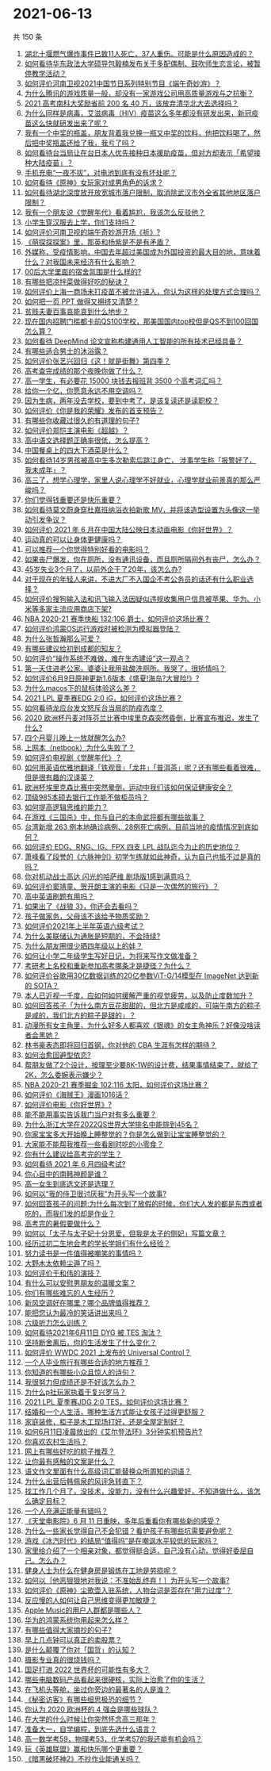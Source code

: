 # 2021-06-13

共 150 条

<!-- BEGIN -->
<!-- 最后更新时间 Sun Jun 13 2021 19:01:27 GMT+0800 (China Standard Time) -->

1. [湖北十堰燃气爆炸事件已致11人死亡，37人重伤。可能是什么原因造成的？](https://www.zhihu.com/question/464751425)
2. [如何看待华东政法大学硕导包毅楠发布关于多配偶制、鼓吹师生恋言论，被暂停教学活动？](https://www.zhihu.com/question/463918672)
3. [如何评价河南卫视2021中国节日系列特别节目《端午奇妙游》？](https://www.zhihu.com/question/464672807)
4. [为什么腾讯的游戏质量一般，却没有一家游戏公司用高质量游戏与之抗衡？](https://www.zhihu.com/question/437231835)
5. [2021 高考南科大奖励省前 200 名 40
   万，该放弃清华北大去选择吗？](https://www.zhihu.com/question/464200988)
6. [为什么同样是病毒，艾滋病毒（HIV）疫苗这么多年都没有研发出来，新冠疫苗这么快就研发出来了呢？](https://www.zhihu.com/question/464293186)
7. [我有一个中奖的瓶盖，朋友背着我兑换一瓶又中奖的饮料，他把饮料喝了，然后把中奖瓶盖还给了我，我亏了吗？](https://www.zhihu.com/question/459981000)
8. [如何看待台当局让在台日本人优先接种日本援助疫苗，但对方却表示「希望接种大陆疫苗」？](https://www.zhihu.com/question/464492676)
9. [手机充电“一夜不拔”，对电池到底有没有坏处呢？](https://www.zhihu.com/question/351666337)
10. [如何看待《原神》女玩家对成男角色的诉求？](https://www.zhihu.com/question/464253913)
11. [如何看待湖北深度放开放宽城市落户限制，取消除武汉市外全省其他地区落户限制？](https://www.zhihu.com/question/464654509)
12. [我有一个朋友说《觉醒年代》看着尴尬，我该怎么反驳他？](https://www.zhihu.com/question/451585351)
13. [小学生穿汉服去上学，你们支持吗？](https://www.zhihu.com/question/462698427)
14. [如何评价河南卫视的端午奇妙游开场《祈》?](https://www.zhihu.com/question/464708590)
15. [《萌探探探案》里，那英和杨紫是不是有矛盾？](https://www.zhihu.com/question/464554526)
16. [外媒称，受疫情影响，中国去年超过美国成为外国投资的最大目的地，意味着什么？对我国未来经济有什么影响？](https://www.zhihu.com/question/457880259)
17. [00后大学里面的宿舍氛围是什么样的?](https://www.zhihu.com/question/464374285)
18. [有哪些把凉拌菜做得好吃的秘诀？](https://www.zhihu.com/question/327948969)
19. [如何评价上海一商场未打疫苗不被允许进入，你认为这样的处理方式合理吗？](https://www.zhihu.com/question/463818396)
20. [如何把一页 PPT 做得又拥挤又清楚？](https://www.zhihu.com/question/345405596)
21. [贫贱夫妻百事哀能哀到什么地步？](https://www.zhihu.com/question/363473759)
22. [现在国内招聘门槛都卡前QS100学校，那美国国内top校但是QS不到100回国怎么算？](https://www.zhihu.com/question/463057342)
23. [如何看待 DeepMind
    论文宣称构建通用人工智能的所有技术已经具备？](https://www.zhihu.com/question/464616760)
24. [有哪些适合男士的沐浴露？](https://www.zhihu.com/question/20176448)
25. [如何评价张艺兴回归《这！就是街舞》第四季？](https://www.zhihu.com/question/464627178)
26. [高考查完成绩的那个夜晚你做了什么？](https://www.zhihu.com/question/455878400)
27. [高一学生，有必要花 15000 块钱去报班背 3500
    个高考词汇吗？](https://www.zhihu.com/question/460422473)
28. [给你一个亿，你愿意永远不用空调吗？](https://www.zhihu.com/question/461752259)
29. [因为生病，两年没去学校，要到中考了，是该复读还是读职校？](https://www.zhihu.com/question/463028338)
30. [如何评价《你是我的荣耀》发布的首支预告？](https://www.zhihu.com/question/463728391)
31. [有哪些你收藏过很久的有道理的句子?](https://www.zhihu.com/question/458504321)
32. [如何评价郑恺主演电影《超越》？](https://www.zhihu.com/question/463811252)
33. [高中语文选择题正确率很低，怎么提高？](https://www.zhihu.com/question/268757871)
34. [中国餐桌上的四大下酒菜是什么？](https://www.zhihu.com/question/462205949)
35. [如何看待14岁男孩被高中生多次勒索后跳江身亡，
    涉事学生称「报警好了，我未成年」？](https://www.zhihu.com/question/464277122)
36. [高三了，想学心理学，家里人说心理学不好就业，心理学就业前景真的那么严峻吗？](https://www.zhihu.com/question/373860147)
37. [你们觉得钱重要还是快乐重要？](https://www.zhihu.com/question/464208782)
38. [如何看待莫文蔚身穿杜嘉班纳浴衣拍新歌
    MV，并将该造型设置为头像这一举动引发争议？](https://www.zhihu.com/question/464608586)
39. [如何评价 2021 年 6
    月在中国大陆公映日本动画电影《你好世界》？](https://www.zhihu.com/question/462217412)
40. [运动真的可以让身体更健康吗？](https://www.zhihu.com/question/453841541)
41. [可以推荐一个你觉得特别好看的电影吗？](https://www.zhihu.com/question/460500917)
42. [如果丧尸爆发，你在厕所，没有通讯设备，而且厕所隔间外有丧尸，怎么办？](https://www.zhihu.com/question/432520725)
43. [45岁失业3个月了，以前外企干了20年，该怎么办?](https://www.zhihu.com/question/453104891)
44. [对于现在的年轻人来讲，不进大厂不入国企不考公务员的话还有什么职业选择？](https://www.zhihu.com/question/454832676)
45. [如何评价搜狗输入法和讯飞输入法因疑似违规收集用户信息被苹果、华为、小米等多家主流应用商店下架?](https://www.zhihu.com/question/464487140)
46. [NBA 2020-21 赛季快船 132:106
    爵士，如何评价这场比赛？](https://www.zhihu.com/question/464734427)
47. [如何评价鸿蒙OS运行游戏时被检测为模拟器登陆？](https://www.zhihu.com/question/459489830)
48. [为什么张哲瀚那么可爱？](https://www.zhihu.com/question/457147181)
49. [有哪些建议给初到成都的知友？](https://www.zhihu.com/question/20049064)
50. [如何评价“操作系统不难做，难在生态建设”这一观点？](https://www.zhihu.com/question/464418369)
51. [第一天住进老公家，婆婆让我用盐酸洗厕所。我哭了，很矫情吗？](https://www.zhihu.com/question/464322643)
52. [如何评价6月9日原神更新1.6版本《盛夏!海岛?大冒险!》?](https://www.zhihu.com/question/464000878)
53. [为什么macos下的鼠标体验这么差？](https://www.zhihu.com/question/461920973)
54. [2021 LPL 夏季赛EDG 2:0 iG，如何评价这场比赛？](https://www.zhihu.com/question/464667070)
55. [如何看待龙应台发文怒斥台当局的防疫态度？](https://www.zhihu.com/question/464654838)
56. [2020
    欧洲杯丹麦对阵芬兰比赛中埃里克森突然昏倒，比赛宣布推迟，发生了什么?](https://www.zhihu.com/question/464718978)
57. [四个月婴儿晚上一放就醒怎么办?](https://www.zhihu.com/question/434473712)
58. [上网本（netbook）为什么失败了？](https://www.zhihu.com/question/455119734)
59. [如何评价电视剧《觉醒年代》？](https://www.zhihu.com/question/392105758)
60. [如何用英语优雅地翻译「铁观音」「龙井」「普洱茶」呢？还有哪些看着很难，但是很有趣的汉译英？](https://www.zhihu.com/question/464627996)
61. [欧洲杯埃里克森比赛中突然晕倒，运动中我们该如何保证健康安全？](https://www.zhihu.com/question/464718981)
62. [顶级985本硕去银行工作能不做柜员吗？](https://www.zhihu.com/question/424570443)
63. [如何提高逻辑思维的能力？](https://www.zhihu.com/question/303694178)
64. [在游戏《三国杀》中，你与自己的本命武将都有哪些故事？](https://www.zhihu.com/question/464445310)
65. [台湾新增 263
    例本地确诊病例、28例死亡病例，目前当地的疫情情况到底如何？](https://www.zhihu.com/question/464268577)
66. [如何评价 EDG、RNG、IG、FPX 四支 LPL
    战队迄今为止的历史地位？](https://www.zhihu.com/question/463829660)
67. [萧峰看了段誉的《六脉神剑》初学乍练就如此神奇，认为自己也抵不过是真的吗？](https://www.zhihu.com/question/458188685)
68. [你对机动战士高达 闪光的哈萨维 剧场版1感到满意吗？](https://www.zhihu.com/question/464485964)
69. [如何评价窦靖童、贺开朗主演的电影《只是一次偶然的旅行》？](https://www.zhihu.com/question/463837560)
70. [高中英语刷题有用吗？](https://www.zhihu.com/question/312216212)
71. [如果出了《战狼 3》，你还会去看吗？](https://www.zhihu.com/question/397047057)
72. [孩子做家务，父母该不该给予物质奖励？](https://www.zhihu.com/question/463565875)
73. [如何评价2021年上半年英语六级考试？](https://www.zhihu.com/question/464651124)
74. [为什么美联储认为通胀是短期的，不会持续?](https://www.zhihu.com/question/461935081)
75. [为什么朋友圈很少晒四年级以上的娃？](https://www.zhihu.com/question/462953490)
76. [如何让小学二年级学生写好日记，为将来写作文做准备？](https://www.zhihu.com/question/459899292)
77. [考研考上名校和重新参加高考哪条才是捷径？为什么？](https://www.zhihu.com/question/462328775)
78. [如何评价谷歌用30亿数据训练的20亿参数ViT-G/14模型在 ImageNet 达到新的
    SOTA？](https://www.zhihu.com/question/464023038)
79. [本人已近视一千度，应如何如何缓解严重的视觉疲劳，以及防止度数加升？](https://www.zhihu.com/question/450542654)
80. [如何回答孩子「为什么南方豆花甜甜的，但北方是咸咸的，可端午南方的粽子是咸的，我们北方的粽子是甜的」？](https://www.zhihu.com/question/463726781)
81. [动漫所有女主角里，为什么好多人都喜欢《银魂》的女主角神乐？好像没啥读者会黑她？](https://www.zhihu.com/question/389776955)
82. [林书豪表态即将回归首钢，你对他的 CBA 生涯有怎样的期待？](https://www.zhihu.com/question/464586085)
83. [如何治愈回避型依恋?](https://www.zhihu.com/question/318959311)
84. [帮朋友做了2个设计，按理至少要8K-1W的设计费，结果事情结束了，就给了2K，怎么委婉表示嫌少？](https://www.zhihu.com/question/463290636)
85. [NBA 2020-21 赛季掘金 102:116
    太阳，如何评价这场比赛？](https://www.zhihu.com/question/464585022)
86. [如何评价《海贼王》漫画1016话？](https://www.zhihu.com/question/464186718)
87. [如何评价电影《你好世界》?](https://www.zhihu.com/question/392101389)
88. [能不能用事实告诉我门当户对有多么重要？](https://www.zhihu.com/question/279552421)
89. [为什么浙江大学在2022QS世界大学排名中能排到45名？](https://www.zhihu.com/question/464178214)
90. [你家宝宝多大开始晚上睡整觉的？你是怎么做到让宝宝睡整觉的？](https://www.zhihu.com/question/372845449)
91. [大家能不能帮我推荐一些看剧时吃的小零食？](https://www.zhihu.com/question/447079667)
92. [你有什么建议给高考完的学生？](https://www.zhihu.com/question/464333783)
93. [如何看待 2021 年 6 月四级考试?](https://www.zhihu.com/question/464587609)
94. [你心目中的南韩神颜是谁？](https://www.zhihu.com/question/393504339)
95. [高一女生到底选文还是选理？](https://www.zhihu.com/question/462365131)
96. [如何以“我的侍卫很讨厌我”为开头写一个故事?](https://www.zhihu.com/question/440852420)
97. [如何回答孩子的问题:为什么每次到了放假的时候，你们大人发的都是东西或者吃的，而我们发的却是作业？](https://www.zhihu.com/question/264436872)
98. [高考完的暑假要做什么？](https://www.zhihu.com/question/389477306)
99. [如何以「太子与太子妃十分恩爱，但我是太子的侧妃」写篇文章？](https://www.zhihu.com/question/443793653)
100. [经历过初二生地会考的学长学姐们有什么经验？](https://www.zhihu.com/question/374298340)
101. [努力读书是一件值得被嘲笑的事情吗？](https://www.zhihu.com/question/463780015)
102. [大野木太依赖尘遁了吗？](https://www.zhihu.com/question/464336150)
103. [如何评价于和伟的演技？](https://www.zhihu.com/question/48335002)
104. [有什么可以安慰男朋友的温暖文案？](https://www.zhihu.com/question/451064358)
105. [你们有哪些难忘的人生经历？](https://www.zhihu.com/question/28780467)
106. [新风空调好在哪里？哪个品牌值得推荐？](https://www.zhihu.com/question/386800890)
107. [能把您认为最冷的笑话讲出来吗？](https://www.zhihu.com/question/447799067)
108. [六级听力怎么训练？](https://www.zhihu.com/question/29649329)
109. [如何看待2021年6月11日 DYG 被 TES 淘汰？](https://www.zhihu.com/question/464548241)
110. [坚持断舍离后，你的生活发生了什么变化？](https://www.zhihu.com/question/391206998)
111. [如何评价 WWDC 2021 上发布的 Universal
     Control？](https://www.zhihu.com/question/463794608)
112. [一个人毕业旅行有哪些合适的地方推荐？](https://www.zhihu.com/question/462789810)
113. [你知道的有哪些小众且惊人的诗句？](https://www.zhihu.com/question/459403103)
114. [我很努力但成绩还是不好该怎么办？](https://www.zhihu.com/question/457443941)
115. [为什么p社玩家执着于复兴罗马？](https://www.zhihu.com/question/463617518)
116. [2021 LPL 夏季赛JDG 2:0
     TES，如何评价这场比赛？](https://www.zhihu.com/question/464638008)
117. [结婚和一个人生活，哪种生活方式能让女孩子过得更舒服？](https://www.zhihu.com/question/463972621)
118. [家庭装修，柜子是木工现场打好，还是全屋定制好？](https://www.zhihu.com/question/443774230)
119. [如何6月11日凌晨放出的《艾尔登法环》3分钟实机预告片?](https://www.zhihu.com/question/464390726)
120. [你喜欢农村生活吗？](https://www.zhihu.com/question/383710120)
121. [网上有哪些好吃的粽子推荐？](https://www.zhihu.com/question/324727371)
122. [让你最有感触的文案是什么？](https://www.zhihu.com/question/455211006)
123. [语文作文里面有什么高级词汇能替换众所周知的词语？](https://www.zhihu.com/question/318964543)
124. [为什么出营后韩佩泉的风评急转直下？](https://www.zhihu.com/question/464027254)
125. [找工作几个月了，没技术，没能力，没有什么兴趣爱好，不知道做什么，该怎么确定目标？](https://www.zhihu.com/question/52398927)
126. [一个人充满正能量有错吗？](https://www.zhihu.com/question/462816569)
127. [《天堂电影院》6 月 11
     日重映，多年后重看你有哪些新的感受？](https://www.zhihu.com/question/464176183)
128. [为什么一些家长觉得自己不会犯错？看护孩子有哪些坑需要避免呢？](https://www.zhihu.com/question/464336498)
129. [游戏《冰汽时代》的结局“值得吗”是在嘲讽水平较低的玩家吗？](https://www.zhihu.com/question/463216099)
130. [家里给介绍了一个相亲对象，都觉得挺合适，自己没有心动，觉得好委屈自己。怎么办？](https://www.zhihu.com/question/447849056)
131. [健身人士为什么在健身房是锻炼在工地是劳损呢？](https://www.zhihu.com/question/464396509)
132. [如何以［他恶狠狠地对我说：不准始乱终弃！］为开头写一个故事?](https://www.zhihu.com/question/458410036)
133. [如何评价《原神》尘歌壶入驻系统，人物台词是否存在“用力过度”？](https://www.zhihu.com/question/464067466)
134. [反应慢的人如何让自己思维变得更加敏捷？](https://www.zhihu.com/question/23969437)
135. [Apple Music的用户人群都是哪些人？](https://www.zhihu.com/question/463554140)
136. [华为的鸿蒙系统你用起来怎么样？](https://www.zhihu.com/question/459846239)
137. [有哪些值得大家摘抄的句子?](https://www.zhihu.com/question/432298917)
138. [早上几点钟可以真正的卖股票？](https://www.zhihu.com/question/448205360)
139. [是什么颠覆了你对「国货」的认知？](https://www.zhihu.com/question/393795608)
140. [摄影专业真的很烧钱吗？](https://www.zhihu.com/question/447180090)
141. [国足打进 2022 世界杯的可能性有多大？](https://www.zhihu.com/question/461141381)
142. [哪些电脑数码产品看起来很硬核，实际上治愈了你的生活？](https://www.zhihu.com/question/464339007)
143. [在飞机头等舱，坐过你旁边的最著名的人是谁？](https://www.zhihu.com/question/359274010)
144. [《秘密访客》有哪些细思极恐的细节？](https://www.zhihu.com/question/457256716)
145. [你认为 2020 欧洲杯的 4 强会是哪些球队？](https://www.zhihu.com/question/406108920)
146. [在大学的什么时候让你突然怀念高三那年？](https://www.zhihu.com/question/460846707)
147. [准备大一，自学编程，到底先选什么语言？](https://www.zhihu.com/question/464168441)
148. [高一数学考59，物理考53，化学考57的我还能有机会吗？](https://www.zhihu.com/question/428324452)
149. [玩《英雄联盟》赢和快乐哪个更重要？](https://www.zhihu.com/question/463555989)
150. [《暗黑破坏神2》不抄作业能通关吗？](https://www.zhihu.com/question/458721304)

<!-- END -->
